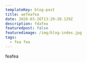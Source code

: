 ```yaml
---
templateKey: blog-post
title: aefeafea
date: 2020-03-26T13:29:20.129Z
description: fdafea
featuredpost: false
featuredimage: /img/blog-index.jpg
tags:
  - fea fea
---
```

feafea